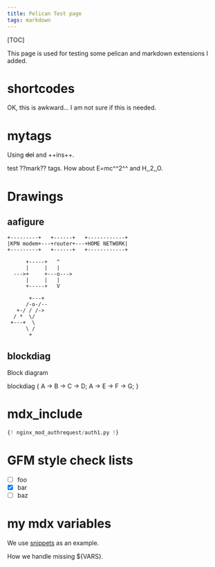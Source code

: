 ```yaml
---
title: Pelican Test page
tags: markdown
---
```


[TOC]

This page is used for testing some pelican and markdown extensions
I added.


# shortcodes

OK, this is awkward... I am not sure if this is needed.

# mytags

Using ~~del~~ and ++ins++.

test ??mark?? tags.  How about E=mc^^2^^ and H,,2,,O.

# Drawings

## aafigure

```aafigure
+---------+   +------+   +------------+
|KPN modem+---+router+---+HOME NETWORK|
+---------+   +------+   +------------+
```

```aafigure
      +-----+   ^
      |     |   |
  --->+     +---o--->
      |     |   |
      +-----+   V

       +---+
      /-o-/--
   +-/ / /->
  / *  \/
 +---+  \
      \ /
       +

```


## blockdiag

Block diagram

blockdiag {
    A -> B -> C -> D;
    A -> E -> F -> G;
}


# mdx_include

```python
{! nginx_mod_authrequest/auth1.py !}
```

# GFM style check lists

* [ ] foo
* [x] bar
* [ ] baz

# my mdx variables

We use [snippets](https://github.com/alejandroliu/0ink.net/blob/main/snippets/2019/adhoc-rsync/send-nc) as an example.

How we handle missing ${VARS}.

